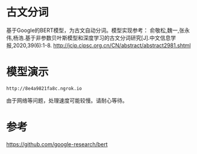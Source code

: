 # 古文分词
基于Google的BERT模型，为古文自动分词。模型实现参考：
俞敬松,魏一,张永伟,杨浩.基于非参数贝叶斯模型和深度学习的古文分词研究[J].中文信息学报,2020,39(6):1-8. 
http://jcip.cipsc.org.cn/CN/abstract/abstract2981.shtml
# 模型演示
```
http://8e4a9821fa8c.ngrok.io 
```
由于网络等问题，处理速度可能较慢。请耐心等待。
# 参考
https://github.com/google-research/bert
